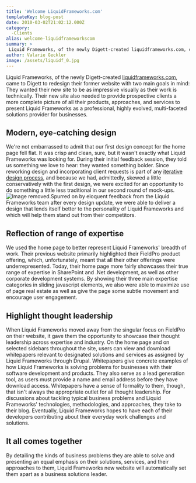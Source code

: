 ```yaml
---
title: 'Welcome LiquidFrameworks.com'
templateKey: blog-post
date: 2010-03-02T21:02:12.000Z
category: 
  -Clients
alias: welcome-liquidframeworkscom
summary: > 
 Liquid Frameworks, of the newly Digett-created liquidframeworks.com, came  to Digett to redesign their former website with two main goals in mind:  They wanted their new site to be as impressive visually as their work is technically.  Their new site also needed to provide prospective clients a more complete picture of all their products, approaches, and services to present Liquid Frameworks as a professional, highly evolved, multi-faceted solutions provider for businesses. 
author: Valarie Geckler
image: /assets/liquidf_0.jpg
---
```


Liquid Frameworks, of the newly Digett-created [liquidframeworks.com](http://liquidframeworks.com), came to Digett to redesign their former website with two main goals in mind: They wanted their new site to be as impressive visually as their work is technically. Their new site also needed to provide prospective clients a more complete picture of all their products, approaches, and services to present Liquid Frameworks as a professional, highly evolved, multi-faceted solutions provider for businesses.

Modern, eye-catching design
---------------------------

We're not embarrassed to admit that our first design concept for the home page fell flat. It was crisp and clean, sure, but it wasn't exactly what Liquid Frameworks was looking for. During their initial feedback session, they told us something we love to hear: they wanted something bolder. Since reworking design and incorporating client requests is part of any [iterative design process](/2010/02/01/digett-delivery-process "iterative process"), and because we had, admittedly, skewed a little conservatively with the first design, we were excited for an opportunity to do something a little less traditional in our second round of mock-ups. ![Image removed.](/core/misc/icons/e32700/error.svg "This image has been removed. For security reasons, only images from the local domain are allowed.")Spurred on by eloquent feedback from the Liquid Frameworks team after every design update, we were able to deliver a design that lends itself better to the personality of Liquid Frameworks and which will help them stand out from their competitors.

Reflection of range of expertise
--------------------------------

We used the home page to better represent Liquid Frameworks' breadth of work. Their previous website primarily highlighted their FieldPro product offering, which, unfortunately, meant that all their other offerings were underrepresented. Today, their home page more fairly showcases their true range of expertise in SharePoint and .Net development, as well as other corporate development systems. By showing their three main expertise categories in sliding javascript elements, we also were able to maximize use of page real estate as well as give the page some subtle movement and encourage user engagement.

Highlight thought leadership
----------------------------

When Liquid Frameworks moved away from the singular focus on FieldPro on their website, it gave them the opportunity to showcase their thought leadership across expertise and industry. On the home page and on selected sidebars throughout the site, users can view and download whitepapers relevant to designated solutions and services as assigned by Liquid Frameworks through Drupal. Whitepapers give concrete examples of how Liquid Frameworks is solving problems for businesses with their software development and products. They also serve as a lead generation tool, as users must provide a name and email address before they have download access. Whitepapers have a sense of formality to them, though, that isn't always the appropriate outlet for all thought leadership. For discussions about tackling typical business problems and Liquid Frameworks' technologies, methodologies, and approaches, they take to their blog. Eventually, Liquid Frameworks hopes to have each of their developers contributing about their everyday work challenges and solutions.

It all comes together
---------------------

By detailing the kinds of business problems they are able to solve and presenting an equal emphasis on their solutions, services, and their approaches to them, Liquid Frameworks new website will automatically set them apart as a business solutions leader.